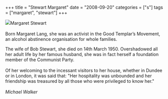 +++
title = "Stewart Margaret"
date = "2008-09-20"
categories = ["s"]
tags = ["margaret", "stewart"]
+++

![](http://79.170.40.183/grahamstevenson.me.uk/images/stories/stewart%20margaret(1).jpg)Margaret Stewart  
   
Born Margaret Lang, she was an activist in the Good Templar’s Movement, an alcohol abstinence organisation for whole families.

The wife of Bob Stewart, she died on 14th March 1950. Overshadowed all her adult life by her famous husband, she was in fact herself a foundation member of the Communist Party.  
   
Of her welcoming to the incessant visitors to her house, whether in Dundee or in London, it was said that: "Her hospitality was unbounded and her friendship was treasured by all those who were privileged to know her."  
   
_Michael Walker_
